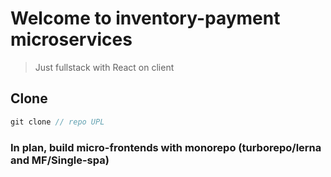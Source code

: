 # Welcome to inventory-payment microservices

> Just fullstack with React on client

## Clone

```js
git clone // repo UPL

```
### In plan, build micro-frontends with monorepo (turborepo/lerna and MF/Single-spa)
